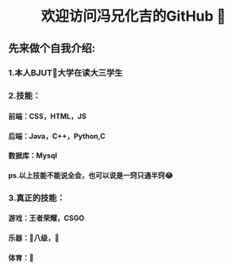 # <center>欢迎访问冯兄化吉的GitHub 👋</center>
## 先来做个自我介绍:
### 1.本人BJUT🔨大学在读大三学生
### 2.技能：
#### 前端：CSS，HTML，JS
#### 后端：Java，C++，Python,C
#### 数据库：Mysql
#### ps.以上技能不能说全会，也可以说是一窍只通半窍😂
### 3.真正的技能：
#### 游戏：王者荣耀，CSGO
#### 乐器：🎹八级，🎸
#### 体育：🏀

